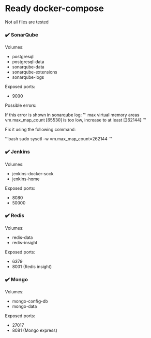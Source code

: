 # Ready docker-compose

Not all files are tested


### :heavy_check_mark: SonarQube

Volumes:
- postgresql
- postgresql-data
- sonarqube-data
- sonarqube-extensions
- sonarqube-logs

Exposed ports:
- 9000

Possible errors:

If this error is shown in sonarqube log:
’’’
max virtual memory areas vm.max_map_count [65530] is too low, increase to at least [262144]
’’’

Fix it using the following command:

’’’bash
sudo sysctl -w vm.max_map_count=262144
’’’


### :heavy_check_mark: Jenkins

Volumes:

- jenkins-docker-sock
- jenkins-home


Exposed ports:
- 8080
- 50000



### :heavy_check_mark: Redis

Volumes:

- redis-data
- redis-insight

Exposed ports:
- 6379
- 8001 (Redis insight)


### :heavy_check_mark: Mongo

Volumes:

- mongo-config-db
- mongo-data

Exposed ports:

- 27017
- 8081 (Mongo express)
